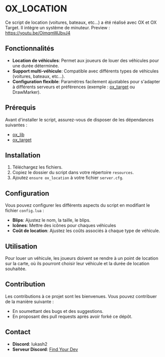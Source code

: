 # OX_LOCATION

Ce script de location (voitures, bateaux, etc...) a été réalisé avec OX et OX Target. Il intègre un système de minuteur.
Preview : https://youtu.be/OimqmWJbvJ4

## Fonctionnalités

- **Location de véhicules**: Permet aux joueurs de louer des véhicules pour une durée déterminée.
- **Support multi-véhicule**: Compatible avec différents types de véhicules (voitures, bateaux, etc...).
- **Configuration flexible**: Paramètres facilement ajustables pour s'adapter à différents serveurs et préférences (exemple : [ox_target](https://github.com/overextended/ox_target) ou DrawMarker).

## Prérequis

Avant d'installer le script, assurez-vous de disposer de les dépendances suivantes :
- [ox_lib](https://github.com/overextended/ox_lib)
- [ox_target](https://github.com/overextended/ox_target)

## Installation

1. Téléchargez les fichiers.
2. Copiez le dossier du script dans votre répertoire `resources`.
3. Ajoutez `ensure ox_location` à votre fichier `server.cfg`.

## Configuration

Vous pouvez configurer les différents aspects du script en modifiant le fichier `config.lua` :
- **Blips**: Ajustez le nom, la taille, le blips.
- **Icônes**: Mettre des icônes pour chaques véhicules
- **Coût de location**: Ajustez les coûts associés à chaque type de véhicule.

## Utilisation

Pour louer un véhicule, les joueurs doivent se rendre à un point de location sur la carte, où ils pourront choisir leur véhicule et la durée de location souhaitée.

## Contribution

Les contributions à ce projet sont les bienvenues. Vous pouvez contribuer de la manière suivante :
- En soumettant des bugs et des suggestions.
- En proposant des pull requests après avoir forké ce dépôt.

## Contact

- **Discord**: lukash2
- **Serveur Discord**: [Find Your Dev](https://discord.gg/find-your-dev-c-914926149266735145)

